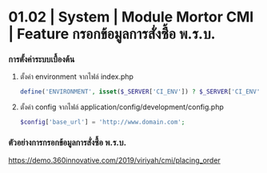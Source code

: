 # 01.02 | System | Module Mortor CMI | Feature กรอกข้อมูลการสั่งซื้อ พ.ร.บ.

### การตั้งค่าระบบเบื้องต้น

1. ตั้งค่า environment จากไฟล์ index.php

    ```php
    define('ENVIRONMENT', isset($_SERVER['CI_ENV']) ? $_SERVER['CI_ENV'] : 'development');
    ```

2. ตั้งค่า config จากไฟล์ application/config/development/config.php

    ```php
    $config['base_url'] = 'http://www.domain.com';
    ```

### ตัวอย่างการกรอกข้อมูลการสั่งซื้อ พ.ร.บ.

https://demo.360innovative.com/2019/viriyah/cmi/placing_order